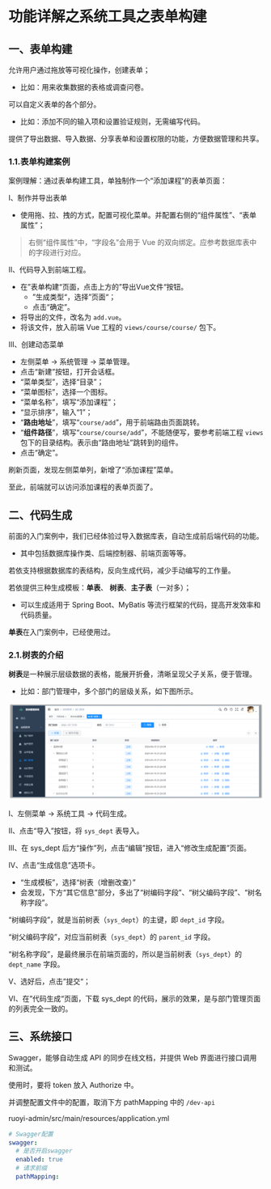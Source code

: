 # 功能详解之系统工具之表单构建

## 一、表单构建

允许用户通过拖放等可视化操作，创建表单；

- 比如：用来收集数据的表格或调查问卷。

可以自定义表单的各个部分。

- 比如：添加不同的输入项和设置验证规则，无需编写代码。

提供了导出数据、导入数据、分享表单和设置权限的功能，方便数据管理和共享。

### 1.1.表单构建案例

案例理解：通过表单构建工具，单独制作一个“添加课程”的表单页面：

Ⅰ、制作并导出表单

- 使用拖、拉、拽的方式，配置可视化菜单。并配置右侧的“组件属性”、“表单属性”；

> 右侧“组件属性”中，“字段名”会用于 Vue 的双向绑定。应参考数据库表中的字段进行对应。

Ⅱ、代码导入到前端工程。

- 在”表单构建“页面，点击上方的”导出Vue文件“按钮。
  - ”生成类型“，选择”页面“；
  - 点击“确定”。
- 将导出的文件，改名为 `add.vue`。
- 将该文件，放入前端 Vue 工程的 `views/course/course/` 包下。

Ⅲ、创建动态菜单

- 左侧菜单 -> 系统管理 -> 菜单管理。
- 点击“新建”按钮，打开会话框。
- “菜单类型”，选择“目录”；
- “菜单图标”，选择一个图标。
- “菜单名称”，填写“添加课程”；
- “显示排序”，输入“1”；
- “**路由地址**”，填写“`course/add`”，用于前端路由页面跳转。
- “**组件路径**”，填写“`course/course/add`”，不能随便写，要参考前端工程 `views` 包下的目录结构。表示由“路由地址”跳转到的组件。
- 点击“确定”。

刷新页面，发现左侧菜单列，新增了“添加课程”菜单。

至此，前端就可以访问添加课程的表单页面了。

## 二、代码生成

前面的入门案例中，我们已经体验过导入数据库表，自动生成前后端代码的功能。

- 其中包括数据库操作类、后端控制器、前端页面等等。

若依支持根据数据库的表结构，反向生成代码，减少手动编写的工作量。

若依提供三种生成模板：**单表**、 **树表**、**主子表**（一对多）；

- 可以生成适用于 Spring Boot、MyBatis 等流行框架的代码，提高开发效率和代码质量。

**单表**在入门案例中，已经使用过。

### 2.1.树表的介绍

**树表**是一种展示层级数据的表格，能展开折叠，清晰呈现父子关系，便于管理。

- 比如：部门管理中，多个部门的层级关系，如下图所示。

![树表的结构形式](NodeAssets/树表的结构形式.png)

Ⅰ、左侧菜单 -> 系统工具 -> 代码生成。

Ⅱ、点击“导入”按钮，将 `sys_dept` 表导入。

Ⅲ、在 sys_dept 后方“操作”列，点击“编辑”按钮，进入“修改生成配置”页面。

Ⅳ、点击“生成信息”选项卡。

- “生成模板”，选择“树表（增删改查）”
- 会发现，下方“其它信息”部分，多出了“树编码字段”、“树父编码字段”、“树名称字段”。

“树编码字段”，就是当前树表（`sys_dept`）的主键，即 `dept_id` 字段。

“树父编码字段”，对应当前树表（`sys_dept`）的 `parent_id` 字段。

“树名称字段”，是最终展示在前端页面的，所以是当前树表（`sys_dept`）的  `dept_name` 字段。

Ⅴ、选好后，点击”提交“；

Ⅵ、在”代码生成“页面，下载 sys_dept 的代码，展示的效果，是与部门管理页面的列表完全一致的。

## 三、系统接口

Swagger，能够自动生成 API 的同步在线文档，并提供 Web 界面进行接口调用和测试。

使用时，要将 token 放入 Authorize 中。

并调整配置文件中的配置，取消下方 pathMapping 中的 `/dev-api`

ruoyi-admin/src/main/resources/application.yml

```yaml
# Swagger配置
swagger:
  # 是否开启swagger
  enabled: true
  # 请求前缀
  pathMapping:
```
